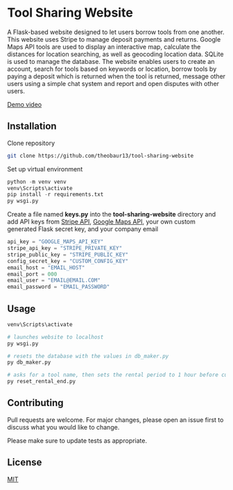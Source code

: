 # Tool Sharing Website

A Flask-based website designed to let users borrow tools from one another. This website uses Stripe to manage deposit payments and returns. Google Maps API tools are used to display an interactive map, calculate the distances for location searching, as well as geocoding location data. SQLite is used to manage the database. The website enables users to create an account, search for tools based on keywords or location, borrow tools by paying a deposit which is returned when the tool is returned, message other users using a simple chat system and report and open disputes with other users.

[Demo video](https://www.youtube.com/watch?v=IL8xZn2OB3A)

## Installation

Clone repository

```bash
git clone https://github.com/theobaur13/tool-sharing-website
```
Set up virtual environment

```python
python -m venv venv
venv\Scripts\activate
pip install -r requirements.txt
py wsgi.py
```
Create a file named **keys.py** into the **tool-sharing-website** directory and add API keys from [Stripe API](https://stripe.com/docs/api), [Google Maps API](https://developers.google.com/maps), your own custom generated Flask secret key, and your company email
```python
api_key = "GOOGLE_MAPS_API_KEY"
stripe_api_key = "STRIPE_PRIVATE_KEY"
stripe_public_key = "STRIPE_PUBLIC_KEY"
config_secret_key = "CUSTOM_CONFIG_KEY"
email_host = "EMAIL_HOST"
email_port = 000
email_user = "EMAIL@EMAIL.COM"
email_password = "EMAIL_PASSWORD"
```

## Usage

```python
venv\Scripts\activate

# launches website to localhost
py wsgi.py

# resets the database with the values in db_maker.py
py db_maker.py

# asks for a tool name, then sets the rental period to 1 hour before current time
py reset_rental_end.py
```

## Contributing

Pull requests are welcome. For major changes, please open an issue first
to discuss what you would like to change.

Please make sure to update tests as appropriate.

## License

[MIT](https://choosealicense.com/licenses/mit/)
